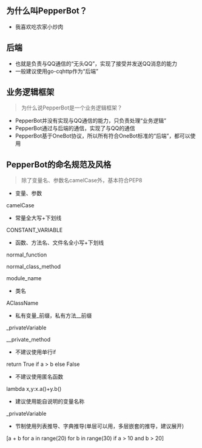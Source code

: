 ## 为什么叫PepperBot？
- 我喜欢吃农家小炒肉

## 后端
- 也就是负责与QQ通信的“无头QQ”，实现了接受并发送QQ消息的能力
- 一般建议使用go-cqhttp作为“后端”

## 业务逻辑框架
> 为什么说PepperBot是一个业务逻辑框架？


- PepperBot并没有实现与QQ通信的能力，只负责处理“业务逻辑”
- PepperBot通过与后端的通信，实现了与QQ的通信
- PepperBot基于OneBot协议，所以所有符合OneBot标准的“后端”，都可以使用

## PepperBot的命名规范及风格
> 除了变量名、参数名camelCase外，基本符合PEP8

- 变量、参数

camelCase
- 常量全大写+下划线

CONSTANT_VARIABLE
- 函数、方法名、文件名全小写+下划线

normal_function 

normal_class_method 

module_name
- 类名

AClassName
- 私有变量_前缀，私有方法__前缀

_privateVariable

__private_method
- 不建议使用单行if

return True if a > b else False
- 不建议使用匿名函数

lambda x,y:x.a()+y.b()
- 建议使用能自说明的变量名称

_privateVariable
- 节制使用列表推导、字典推导(单层可以用，多层嵌套的推导，建议展开) 

[a + b for a in range(20) for b in range(30) if a > 10 and b > 20]
